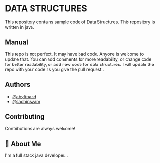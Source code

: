 
# DATA STRUCTURES

This repository contains sample code of Data Structures. This repository is written in java. 



 


## Manual

This repo is not perfect. It may have bad code. Anyone is welcome to update that. You can add comments for more readability, or change code for better readability, or add new code for data structures. I will update the repo with your code as you give the pull request..


## Authors

- [@abyAnand](https://github.com/abyAnand)
- [@sachinsyam](https://github.com/sachinsyam)





## Contributing

Contributions are always welcome!




## 🚀 About Me
I'm a full stack java developer...

